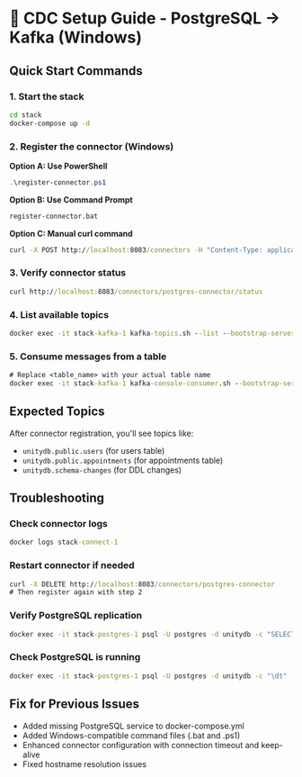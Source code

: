 # 🚀 CDC Setup Guide - PostgreSQL → Kafka (Windows)

## Quick Start Commands

### 1. Start the stack
```cmd
cd stack
docker-compose up -d
```

### 2. Register the connector (Windows)
**Option A: Use PowerShell**
```powershell
.\register-connector.ps1
```

**Option B: Use Command Prompt**
```cmd
register-connector.bat
```

**Option C: Manual curl command**
```cmd
curl -X POST http://localhost:8083/connectors -H "Content-Type: application/json" -d @postgres-connector.json
```

### 3. Verify connector status
```cmd
curl http://localhost:8083/connectors/postgres-connector/status
```

### 4. List available topics
```cmd
docker exec -it stack-kafka-1 kafka-topics.sh --list --bootstrap-server kafka:9092
```

### 5. Consume messages from a table
```cmd
# Replace <table_name> with your actual table name
docker exec -it stack-kafka-1 kafka-console-consumer.sh --bootstrap-server kafka:9092 --topic unitydb.public.<table_name> --from-beginning
```

## Expected Topics
After connector registration, you'll see topics like:
- `unitydb.public.users` (for users table)
- `unitydb.public.appointments` (for appointments table)
- `unitydb.schema-changes` (for DDL changes)

## Troubleshooting

### Check connector logs
```cmd
docker logs stack-connect-1
```

### Restart connector if needed
```cmd
curl -X DELETE http://localhost:8083/connectors/postgres-connector
# Then register again with step 2
```

### Verify PostgreSQL replication
```cmd
docker exec -it stack-postgres-1 psql -U postgres -d unitydb -c "SELECT * FROM pg_replication_slots;"
```

### Check PostgreSQL is running
```cmd
docker exec -it stack-postgres-1 psql -U postgres -d unitydb -c "\dt"
```

## Fix for Previous Issues
- Added missing PostgreSQL service to docker-compose.yml
- Added Windows-compatible command files (.bat and .ps1)
- Enhanced connector configuration with connection timeout and keep-alive
- Fixed hostname resolution issues
